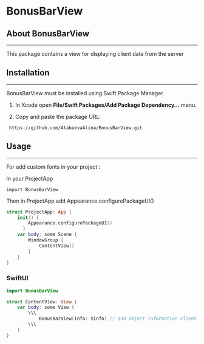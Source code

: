 # BonusBarView

## About BonusBarView
____
This package contains a view for displaying client data from the server

## Installation
____

BonusBarView must be installed using Swift Package Manager.

1. In Xcode open **File/Swift Packages/Add Package Dependency...** menu. 

2. Copy and paste the package URL:

```
 https://github.com/AtabaevaAlina/BonusBarView.git
```
## Usage
____

For add custom fonts in your project :

In your  ProjectApp

`import BonusBarView`

Then in ProjectApp add Appearance.configurePackageUI()
```swift
struct ProjectApp: App {
    init() {
        Appearance.configurePackageUI()
      }
    var body: some Scene {
        WindowGroup {
            ContentView()
        }
    }
}
```
### SwiftUI

```swift
import BonusBarView

struct ContentView: View {
    var body: some View {
        \\\
            BonusBarView(info: $info) // add object information client from server
        \\\
    }
}
```
